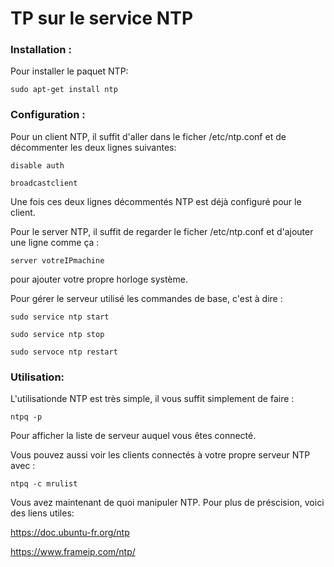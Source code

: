 # TP sur le service NTP

### Installation :

Pour installer le paquet NTP:

    sudo apt-get install ntp


### Configuration :

Pour un client NTP, il suffit d'aller dans le ficher /etc/ntp.conf et de décommenter les deux lignes suivantes:



    disable auth

    broadcastclient



Une fois ces deux lignes décommentés NTP est déjà configuré pour le client.

Pour le server NTP, il suffit de regarder le ficher /etc/ntp.conf et d'ajouter une ligne comme ça :



    server votreIPmachine



pour ajouter votre propre horloge système.

Pour gérer le serveur utilisé les commandes de base, c'est à dire :



    sudo service ntp start

    sudo service ntp stop

    sudo servoce ntp restart



### Utilisation:

L'utilisationde NTP est très simple, il vous suffit simplement de faire :



    ntpq -p



Pour afficher la liste de serveur auquel vous êtes connecté. 


Vous pouvez aussi voir les clients connectés à votre propre serveur NTP avec :



    ntpq -c mrulist



Vous avez maintenant de quoi manipuler NTP. Pour plus de préscision, voici des liens utiles:

https://doc.ubuntu-fr.org/ntp

https://www.frameip.com/ntp/
